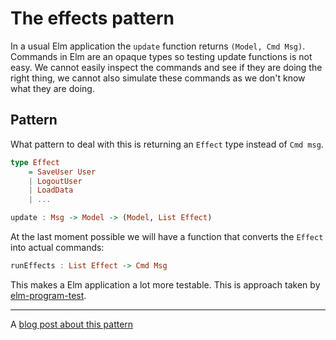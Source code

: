# The effects pattern

In a usual Elm application the `update` function returns `(Model, Cmd Msg)`. Commands in Elm are an opaque types so testing update functions is not easy. We cannot easily inspect the commands and see if they are doing the right thing, we cannot also simulate these commands as we don't know what they are doing.

## Pattern

What pattern to deal with this is returning an `Effect` type instead of `Cmd msg`.

```haskell
type Effect
	= SaveUser User
	| LogoutUser
	| LoadData
	| ...

update : Msg -> Model -> (Model, List Effect)
```

At the last moment possible we will have a function that converts the `Effect` into actual commands:

```haskell
runEffects : List Effect -> Cmd Msg
```

This makes a Elm application a lot more testable. This is approach taken by [elm-program-test](https://elm-program-test.netlify.app/cmds.html).

---

A [blog post about this pattern](http://reasonableapproximation.net/2019/10/20/the-effect-pattern.html)
